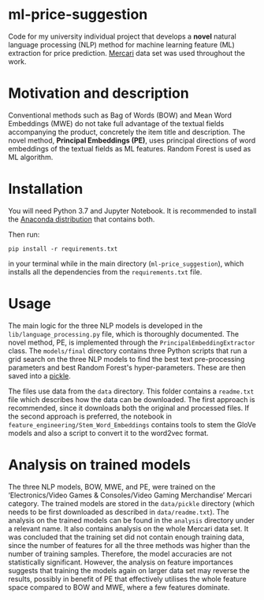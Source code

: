 # ml-price-suggestion
Code for my university individual project that develops a **novel** natural language processing (NLP) method for machine learning feature (ML) extraction for price prediction. [Mercari](https://www.kaggle.com/c/mercari-price-suggestion-challenge/data) data set was used throughout the work.


# Motivation and description
Conventional methods such as Bag of Words (BOW) and Mean Word Embeddings (MWE) do not take full advantage of the textual fields accompanying the product, concretely the item title and description. The novel method, **Principal Embeddings (PE)**, uses principal directions of word embeddings of the textual fields as ML features. Random Forest is used as ML algorithm. 

# Installation
You will need Python 3.7 and Jupyter Notebook. It is recommended to install the [Anaconda distribution](https://www.anaconda.com/distribution/) that contains both.

Then run:
```
pip install -r requirements.txt
```
in your terminal while in the main directory (`ml-price_suggestion`), which installs all the dependencies from the `requirements.txt` file.


# Usage
The main logic for the three NLP models is developed in the `lib/language_processing.py` file, which is thoroughly documented. The novel method, PE, is implemented through the `PrincipalEmbeddingExtractor` class. The `models/final` directory contains three Python scripts that run a grid search on the three NLP models to find the best text pre-processing parameters and best Random Forest's hyper-parameters. These are then saved into a [pickle](https://docs.python.org/3/library/pickle.html).

The files use data from the `data` directory. This folder contains a `readme.txt` file which describes how the data can be downloaded. The first approach is recommended, since it downloads both the original and processed files. If the second approach is preferred, the notebook in `feature_engineering/Stem_Word_Embeddings` contains tools to stem the GloVe models and also a script to convert it to the word2vec format.

# Analysis on trained models
The three NLP models, BOW, MWE, and PE, were trained on the ‘Electronics/Video Games & Consoles/Video Gaming Merchandise’ Mercari category. The trained models are stored in the `data/pickle` directory (which needs to be first downloaded as described in `data/readme.txt`). The analysis on the trained models can be found in the `analysis` directory under a relevant name. It also contains analysis on the whole Mercari data set. It was concluded that the training set did not contain enough training data, since the number of features for all the three methods was higher than the number of training samples. Therefore, the model accuracies are not statistically significant. However, the analysis on feature importances suggests that training the models again on larger data set may reverse the results, possibly in benefit of PE that effectively utilises the whole feature space compared to BOW and MWE, where a few features dominate.
